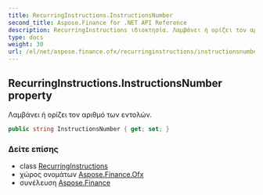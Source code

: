 ```yaml
---
title: RecurringInstructions.InstructionsNumber
second_title: Aspose.Finance for .NET API Reference
description: RecurringInstructions ιδιοκτησία. Λαμβάνει ή ορίζει τον αριθμό των εντολών.
type: docs
weight: 30
url: /el/net/aspose.finance.ofx/recurringinstructions/instructionsnumber/
---
```

## RecurringInstructions.InstructionsNumber property

Λαμβάνει ή ορίζει τον αριθμό των εντολών.

```csharp
public string InstructionsNumber { get; set; }
```

### Δείτε επίσης

* class [RecurringInstructions](../)
* χώρος ονομάτων [Aspose.Finance.Ofx](../../recurringinstructions/)
* συνέλευση [Aspose.Finance](../../../)


